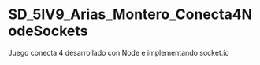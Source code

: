 # SD_5IV9_Arias_Montero_Conecta4NodeSockets
 Juego conecta 4 desarrollado con Node e implementando socket.io
